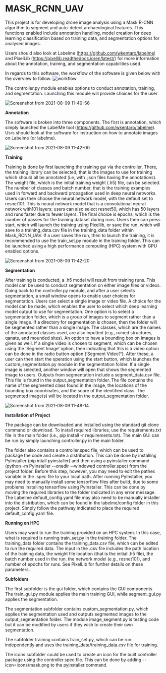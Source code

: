 <H1>MASK_RCNN_UAV</H1>

This project is for developing drone image analysis using a Mask R-CNN algorithm to segment and auto-detect archaeological features. This functions enabled include annotation handling, model creation for deep learning classification based on training data, and segmentation options for analysed images.

Users should also look at Labelme (https://github.com/wkentaro/labelme) and PixelLib (https://pixellib.readthedocs.io/en/latest/) for more information about the annotation, training, and segmentation capabilities used.

In regards to this software, the workflow of the software is given below with the overview to follow:
![workflow](https://user-images.githubusercontent.com/6896620/128731973-c67bc528-f4fc-4e43-b0f2-8f6c4f57b156.jpg)



The controller.py module enables options to conduct annotation, training, and segmentation. Launching this module will provide choices for the user

![Screenshot from 2021-08-09 11-40-56](https://user-images.githubusercontent.com/6896620/128730858-dec2c198-0c88-4119-9411-3f0064028fe3.png)


<B>Annotation</B> 

The software is broken into three components. The first is annotation, which simply launched the LabelMe tool (https://github.com/wkentaro/labelme). Usrs should look at the software for instruction on how to annotate images on Labelme (or labelme).

![Screenshot from 2021-08-09 11-42-00](https://user-images.githubusercontent.com/6896620/128730951-e69d4315-73fd-46c2-9588-c8fe29acf536.png)


<B>Training</B>

Training is done by first launching the training gui via the controller. There, the training library can be selected, that is the images to use for training which should all be annotated (i.e, with .json files having the annotations). The weight file, which is the initial training weight (.h5) file, can be selected. The number of classes and batch number, that is the training examples used in forward and backward propagation used in deep neural networks. Users can then choose the neural network model, with the default set to resnet101. This is neural network model that is a convolutional neural network with101 layers; users can also select resnet50, which has 50 layers and runs faster due to fewer layers. The final choice is epochs, which is the number of passes for the training dataset during runs. Users then can press start, which will launch the training using Pixellib, or save the run, which will save to a training_data.csv file in the training_data folder within Mask_RCNN_UAV. If a user saves the run, then to launch the training, it is recommended to use the train_set.py module in the training folder. This can be launched using a high performance computing (HPC) system with GPU enabled options.

![Screenshot from 2021-08-09 11-42-20](https://user-images.githubusercontent.com/6896620/128733062-e5065f28-2f5c-43df-b766-1bc115caebf5.png)

<B>Segmentation</B>

After training is conducted, a .h5 model will result from training runs. This model can be used to conduct segmentation on either image files or videos. Going back to the controller.py module, and after a user selects segmentation, a small window opens to enable user choices for segmentation. Users can select a single image or video file. A choice for the model can be made, which enables the user to select which deep learning model output to use for segmentation. One option is to select a segmentation folder, which is a group of images to segment rather than a single image. If a directory for segmentation is chosen, then the folder will be segmented rather than a single image. The classes, which are the names of the annotated classes used, are also inputted (e.g., ruined structures, qanats, and mounded sites). An option to have a bounding box on images is given as well. If a single video is chosen to segment, which can be chosen using the ‘Segment Image’ option, then indicating that this is a video option can be done in the radio button option (‘Segment Video?’). After these, a user can then start the operation using the start button, which launches the custom_segmentation.py module in the segmentation folder. If a single image is selected, another window will open that shows the segmented image to users. Outputs from segmentation include a segment_data.csv file. This file is found in the output_segmentation folder. The file contains the name of the segmented class found in the image, the locations of the bounding box coordinates, and the score of the identified class. The segmented image(s) will be located in the output_segmentation folder.

![Screenshot from 2021-08-09 11-48-14](https://user-images.githubusercontent.com/6896620/128745750-256e5a11-d288-4691-aaa4-3a6129e2b878.png)



<B>Installation of Project</B>

The package can be downloaded and installed using the standard git clone command or download. To install required libraries, use the requirements.txt file in the main folder (i.e., pip install -r requirements.txt). The main GUI can be run by simply launching controller.py in the main folder.

The folder also contains a controller.spec file, which can be used to package the code and create a distribution. This can be done by installing PyInstaller (pip intall pyinstaller) and then using a pyinstaller command (python -m PyInstaller --onedir --windowed controller.spec) from the project folder. Before this step, however, you may need to edit the pathex variable in the .spec file to your local path. After running PyInstaller, you may need to manually install some tensorflow files after build, due to some problems installing tensorflow using PyInstaller. This can be done by moving the required libraries to the folder indicated in any error message. The Labelme default_config.yaml file may also need to be manually installer into the distribution, which can be found in the labelme/config folder in this project. Simply follow the pathway indicated to place the required default_config.yaml file. 

<B>Running on HPC</B>

Users may want to run the training provided on an HPC system. In this case, what is required is running train_set.py in the training folder. The training_data folder contains the training_data.csv file, which can be edited to run the required data. The input in the .csv file includes the path location of the training data, the weight file location (that is the initial .h5 file), the batch number used in the run, the network model (e.g., resnet101), and number of epochs for runs. See PixelLib for further details on these parameters.

<B>Subfolders</B>

The first subfolder is the gui folder, which contains the GUI components. The train_gui.py module applies the main training GUI, while segment_gui.py applies the segmentation. 

The segmentation subfolder contains custom_segmentation.py, which applies the segmentation used and outputs segmented images to the output_segmentation folder. The module image_segment.py is testing code but it can be modified by users if they wish to create their own segmentation.

The subfolder training contains train_set.py, which can be run independently and uses the training_data/training_data.csv file for training. 

The icons subfolder could be used to create an icon for the built controller package using the controller.spec file. This can be done by adding --icon=icons/mask.png to the pyinstaller command.






